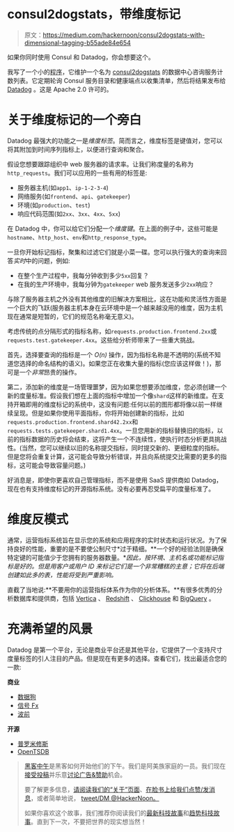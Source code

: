 # consul2dogstats，带维度标记

> 原文：<https://medium.com/hackernoon/consul2dogstats-with-dimensional-tagging-b55ade84e654>

如果你同时使用 Consul 和 Datadog，你会想要这个。

我写了一个小的[程序](https://hackernoon.com/tagged/program)，它维护一个名为 [consul2dogstats](https://github.com/zendesk/consul2dogstats) 的数据中心咨询服务计数列表。它定期轮询 Consul 服务目录和健康端点以收集清单，然后将结果发布给 [Datadog](https://hackernoon.com/tagged/datadog) 。这是 Apache 2.0 许可的。

# 关于维度标记的一个旁白

Datadog 最强大的功能之一是*维度标签*。简而言之，维度标签是键值对，您可以将其附加到时间序列指标上，以便进行查询和聚合。

假设您想要跟踪组织中 web 服务器的请求率。让我们称度量的名称为`http_requests`。我们可以应用的一些有用的标签是:

*   服务器主机(如`app1`、`ip-1-2-3-4`)
*   网络服务(如`frontend`、`api`、`gatekeeper`)
*   环境(如`production`、`test`)
*   响应代码范围(如`2xx`、`3xx`、`4xx`、`5xx`)

在 Datadog 中，你可以给它们分配一个*维度键*。在上面的例子中，这些可能是`hostname`、`http_host`、`env`和`http_response_type`。

一旦你开始标记指标，聚集和过滤它们就是小菜一碟。您可以执行强大的查询来回答*实时*中的问题，例如:

*   在整个生产过程中，我每分钟收到多少`5xx`回复？
*   在我的生产环境中，我每分钟为`gatekeeper` web 服务发送多少`2xx`响应？

与除了服务器主机之外没有其他维度的旧解决方案相比，这在功能和灵活性方面是一个巨大的飞跃(服务器主机本身在云环境中是一个越来越没用的维度，因为主机现在通常是短暂的，它们的规范名称毫无意义)。

考虑传统的点分隔形式的指标名称，如`requests.production.frontend.2xx`或`requests.test.gatekeeper.4xx`。这些给分析师带来了一些重大挑战。

首先，选择要查询的指标是一个 *O(n)* 操作，因为指标名称是不透明的(系统不知道您选择的命名结构的语义)。如果您正在收集大量的指标(您应该这样做！)，那可是一个*非常*昂贵的操作。

第二，添加新的维度是一场管理噩梦，因为如果您想要添加维度，您必须创建一个新的度量标准。假设我们想在上面的指标中增加一个像`shard`这样的新维度。在支持开箱即用的维度标记的系统中，这没有问题:任何以前的图形都将像以前一样继续呈现。但是如果你使用平面指标，你将开始创建新的指标，比如`requests.production.frontend.shard42.2xx`和`requests.tests.gatekeeper.shard1.4xx`。一旦您用新的指标替换旧的指标，以前的指标数据的历史将会结束，这将产生一个不连续性，使执行时态分析更具挑战性。(当然，您可以继续以旧的名称提交指标，同时提交新的、更细粒度的指标。但是您将会重复计算，这可能会导致分析错误，并且向系统提交比需要的更多的指标，这可能会导致容量问题。)

好消息是，即使你更喜欢自己管理指标，而不是使用 SaaS 提供商如 Datadog，现在也有支持维度标记的开源指标系统。没有必要再忍受扁平的度量标准了。

# 维度反模式

通常，运营指标系统旨在显示您的系统和应用程序的实时状态和运行状况。为了保持良好的性能，重要的是不要使公制尺寸*过于精细。**一个好的经验法则是确保特定键的可能值少于您拥有的服务器数量。**因此，按环境、主机名或功能标记指标是好的。但是用客户或用户 ID 来标记它们是一个非常糟糕的主意；它将在后端创建如此多的表，性能将受到严重影响。*

直截了当地说:**不要用你的运营指标体系作为你的分析体系。**有很多优秀的分析数据库和提供商，包括 [Vertica](https://www.vertica.com/) 、 [Redshift](https://aws.amazon.com/redshift/) 、 [Clickhouse](https://clickhouse.yandex/) 和 [BigQuery](https://cloud.google.com/bigquery/) 。

# 充满希望的风景

Datadog 是第一个平台，无论是商业平台还是其他平台，它提供了一个支持尺寸度量标签的引人注目的产品。但是现在有更多的选择。查看它们，找出最适合您的一款:

**商业**

*   [数据狗](https://datadoghq.com)
*   [信号 Fx](https://signalfx.com)
*   [波前](https://www.wavefront.com/)

**开源**

*   [普罗米修斯](https://prometheus.io/)
*   [OpenTSDB](http://opentsdb.net/)

> [黑客中午](http://bit.ly/Hackernoon)是黑客如何开始他们的下午。我们是阿美族家庭的一员。我们现在[接受投稿](http://bit.ly/hackernoonsubmission)并乐意[讨论广告&赞助](mailto:partners@amipublications.com)机会。
> 
> 要了解更多信息，[请阅读我们的“关于”页面](https://goo.gl/4ofytp)、[在脸书上给我们点赞/发消息](http://bit.ly/HackernoonFB)，或者简单地说， [tweet/DM @HackerNoon。](https://goo.gl/k7XYbx)
> 
> 如果你喜欢这个故事，我们推荐你阅读我们的[最新科技故事](http://bit.ly/hackernoonlatestt)和[趋势科技故事](https://hackernoon.com/trending)。直到下一次，不要把世界的现实想当然！